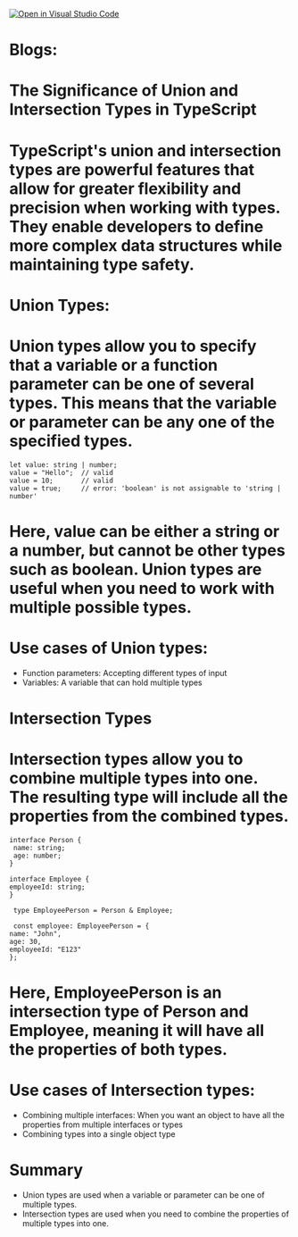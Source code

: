 [![Open in Visual Studio Code](https://classroom.github.com/assets/open-in-vscode-2e0aaae1b6195c2367325f4f02e2d04e9abb55f0b24a779b69b11b9e10269abc.svg)](https://classroom.github.com/online_ide?assignment_repo_id=16980927&assignment_repo_type=AssignmentRepo)





 # Blogs: 

# The Significance of Union and Intersection Types in TypeScript
     
   # TypeScript's union and intersection types are powerful features that allow for greater flexibility and precision when working with types. They enable developers to define more complex data structures while maintaining type safety.

   # Union Types: 

   # Union types allow you to specify that a variable or a function parameter can be one of several types. This means that the variable or parameter can be any one of the specified types.



    let value: string | number;
    value = "Hello";  // valid
    value = 10;       // valid
    value = true;     // error: 'boolean' is not assignable to 'string | number'

# Here, value can be either a string or a number, but cannot be other types such as boolean. Union types are useful when you need to work with multiple possible types.


# Use cases of Union types:
   - Function parameters: Accepting different types of input
   - Variables: A variable that can hold multiple types


# Intersection Types
   # Intersection types allow you to combine multiple types into one. The resulting type will include all the properties from the combined types.

    interface Person {
     name: string;
     age: number;
    }

    interface Employee {
    employeeId: string;
    }

     type EmployeePerson = Person & Employee;

     const employee: EmployeePerson = {
    name: "John",
    age: 30,
    employeeId: "E123"
    };


# Here, EmployeePerson is an intersection type of Person and Employee, meaning it will have all the properties of both types.




# Use cases of Intersection types:

   - Combining multiple interfaces: When you want an object to have all the properties from multiple interfaces or types
   - Combining types into a single object type


# Summary
- Union types are used when a variable or parameter can be one of multiple types.
- Intersection types are used when you need to combine the properties of multiple types into one.
